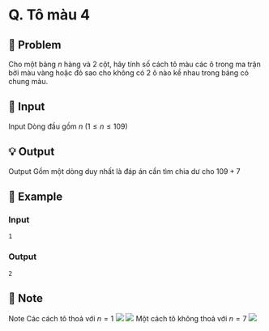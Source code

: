 # Q. Tô màu 4

## 📖 Problem

Cho một bảng
$n$
hàng và
$2$
cột, hãy tính số cách tô màu các ô trong ma trận bởi màu vàng hoặc đỏ sao cho không có
$2$
ô nào kề nhau trong bảng có chung màu.


## 🧩 Input

Input
Dòng đầu gồm
$n$
$(1 ≤n≤ 109)$


## 💡 Output

Output
Gồm một dòng duy nhất là đáp án cần tìm chia dư cho
$109+ 7$


## 🧠 Example

### Input

```text
1
```

### Output

```text
2
```



## 📝 Note

Note
Các cách tô thoả với
$n= 1$
![](https://espresso.codeforces.com/9f7fae5fdcc1b1cbe90768b5cca89e6f3893dcc0.png)
![](https://espresso.codeforces.com/38c12173e2b95a82dc0a2dae9359f764b8b8b121.png)
Một cách tô không thoả với
$n= 7$
![](https://espresso.codeforces.com/8c7a16c47acf817be86c50c6fa0bf60a213940ee.png)

